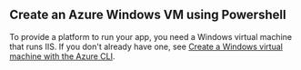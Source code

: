 ## Create an Azure Windows VM using Powershell

To provide a platform to run your app, you need a Windows virtual machine that runs IIS. If you don't already have one, see [Create a Windows virtual machine with the Azure CLI](https://docs.microsoft.com/en-us/azure/virtual-machines/windows/quick-create-cli).